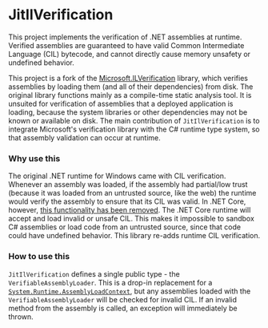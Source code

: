 # JitIlVerification

This project implements the verification of .NET assemblies at runtime. Verified assemblies are guaranteed to have valid Common Intermediate Language (CIL) bytecode, and cannot directly cause memory unsafety or undefined behavior. 

This project is a fork of the [Microsoft.ILVerification](https://github.com/dotnet/runtime/tree/main/src/coreclr/tools/ILVerify) library, which verifies assemblies by loading them (and all of their dependencies) from disk. The original library functions mainly as a compile-time static analysis tool. It is unsuited for verification of assemblies that a deployed application is loading, because the system libraries or other dependencies may not be known or available on disk. The main contribution of `JitIlVerification` is to integrate Microsoft's verification library with the C# runtime type system, so that assembly validation can occur at runtime.

### Why use this

The original .NET runtime for Windows came with CIL verification. Whenever an assembly was loaded, if the assembly had partial/low trust (because it was loaded from an untrusted source, like the web) the runtime would verify the assembly to ensure that its CIL was valid. In .NET Core, however, [this functionality has been removed](https://github.com/dotnet/runtime/issues/32648). The .NET Core runtime will accept and load invalid or unsafe CIL. This makes it impossible to sandbox C# assemblies or load code from an untrusted source, since that code could have undefined behavior. This library re-adds runtime CIL verification.

### How to use this

`JitIlVerification` defines a single public type - the `VerifiableAssemblyLoader`. This is a drop-in replacement for a [`System.Runtime.AssemblyLoadContext`](https://learn.microsoft.com/en-us/dotnet/api/system.runtime.loader.assemblyloadcontext?view=net-8.0), but any assemblies loaded with the `VerifiableAssemblyLoader` will be checked for invalid CIL. If an invalid method from the assembly is called, an exception will immediately be thrown.